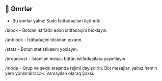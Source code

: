 ## 🔗 Əmrlər

- Bu əmrlər yalnız Sudo İstifadəçiləri üçündür.

/block - Botdan istifadə edən istifadəçini bloklayın.

/unblock - İstifadəçini blokdan çıxarın.

/stats - Botun statistikasını yoxlayın.

/broadcast - İstənilən mesajı bütün istifadəçilərə yayımlayın. 

/mode - Qrup və şəxsi arasında rejimi dəyişdirin. Bot mesajları yalnız həmin yerə yönləndirəcək. Varsayılan olaraq Şəxsi.

